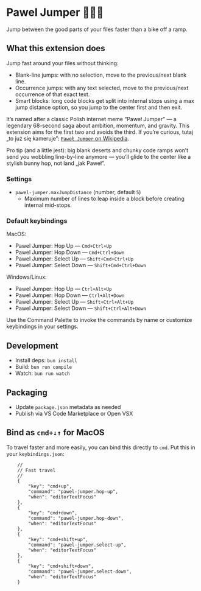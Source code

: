 # Pawel Jumper 🚴‍♂️💨

Jump between the good parts of your files faster than a bike off a ramp.

## What this extension does

Jump fast around your files without thinking:

- Blank-line jumps: with no selection, move to the previous/next blank line.
- Occurrence jumps: with any text selected, move to the previous/next occurrence of that exact text.
- Smart blocks: long code blocks get split into internal stops using a max jump distance option, so you jump to the center first and then exit.

It’s named after a classic Polish internet meme “Paweł Jumper” — a legendary 68-second saga about ambition, momentum, and gravity. This extension aims for the first two and avoids the third. If you’re curious, tutaj „to już się kameruje”: [`Paweł Jumper` on Wikipedia](https://pl.wikipedia.org/wiki/Pawe%C5%82_Jumper).

Pro tip (and a little jest): big blank deserts and chunky code ramps won’t send you wobbling line-by-line anymore — you’ll glide to the center like a stylish bunny hop, not land „jak Paweł”.

### Settings

- `pawel-jumper.maxJumpDistance` (number, default `5`)
  - Maximum number of lines to leap inside a block before creating internal mid-stops.

### Default keybindings

MacOS:

- Pawel Jumper: Hop Up — `Cmd+Ctrl+Up`
- Pawel Jumper: Hop Down — `Cmd+Ctrl+Down`
- Pawel Jumper: Select Up — `Shift+Cmd+Ctrl+Up`
- Pawel Jumper: Select Down — `Shift+Cmd+Ctrl+Down`

Windows/Linux:

- Pawel Jumper: Hop Up — `Ctrl+Alt+Up`
- Pawel Jumper: Hop Down — `Ctrl+Alt+Down`
- Pawel Jumper: Select Up — `Shift+Ctrl+Alt+Up`
- Pawel Jumper: Select Down — `Shift+Ctrl+Alt+Down`

Use the Command Palette to invoke the commands by name or customize keybindings in your settings.

## Development

- Install deps: `bun install`
- Build: `bun run compile`
- Watch: `bun run watch`

## Packaging

- Update `package.json` metadata as needed
- Publish via VS Code Marketplace or Open VSX

## Bind as `cmd+↓↑` for MacOS

To travel faster and more easily, you can bind this directly to `cmd`.
Put this in your `keybindings.json`:

```jsonc
    //
    // Fast travel
    //
    {
        "key": "cmd+up",
        "command": "pawel-jumper.hop-up",
        "when": "editorTextFocus"
    },
    {
        "key": "cmd+down",
        "command": "pawel-jumper.hop-down",
        "when": "editorTextFocus"
    },
    {
        "key": "cmd+shift+up",
        "command": "pawel-jumper.select-up",
        "when": "editorTextFocus"
    },
    {
        "key": "cmd+shift+down",
        "command": "pawel-jumper.select-down",
        "when": "editorTextFocus"
    }
```
